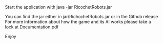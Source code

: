 Start the application with java -jar RicochetRobots.jar

You can find the jar either in jar/RichochetRobots.jar or in the Github release
For more information about how the game and its AI works please take a lock at Documentation.pdf

Enjoy
